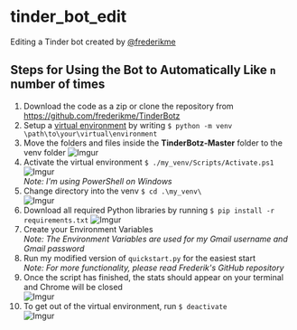 # tinder_bot_edit
Editing a Tinder bot created by [@frederikme](https://github.com/frederikme)

## Steps for Using the Bot to Automatically Like `n` number of times
1. Download the code as a zip or clone the repository from https://github.com/frederikme/TinderBotz
2. Setup a [virtual environment](https://docs.python.org/3/library/venv.html) by writing `$ python -m venv \path\to\your\virtual\environment`
3. Move the folders and files inside the **TinderBotz-Master** folder to the venv folder ![Imgur](https://imgur.com/ZDZMiHW.jpg)
4. Activate the virtual environment `$ ./my_venv/Scripts/Activate.ps1` ![Imgur](https://imgur.com/WpKXp5p.jpg)<br>
*Note: I'm using PowerShell on Windows*
5. Change directory into the venv `$ cd .\my_venv\` <br> ![Imgur](https://imgur.com/vjIJtzH.jpg)
6. Download all required Python libraries by running `$ pip install -r requirements.txt` ![Imgur](https://imgur.com/JZpB56G.jpg)
7. Create your Environment Variables <br>
*Note: The Environment Variables are used for my Gmail username and Gmail password*
8. Run my modified version of `quickstart.py` for the easiest start <br>
*Note: For more functionality, please read Frederik's GitHub repository*
9. Once the script has finished, the stats should appear on your terminal and Chrome will be closed <br> ![Imgur](https://imgur.com/w6HWVpV.jpg)
10. To get out of the virtual environment, run `$ deactivate` <br> ![Imgur](https://imgur.com/6BTnak0.jpg)
